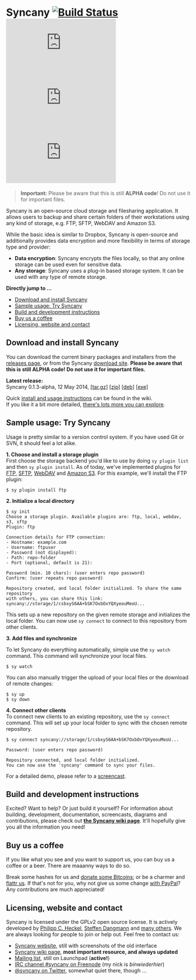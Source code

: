 Syncany [![Build Status](https://travis-ci.org/syncany/syncany.png?branch=master)](https://travis-ci.org/syncany/syncany) [![Coverage Status](https://api.syncany.org/badge/coverage.php)](https://syncany.org/reports/coverage/) [![Test Status](https://api.syncany.org/badge/tests.php)](https://syncany.org/reports/tests/) [![Lines of Code](https://api.syncany.org/badge/lines.php)](https://syncany.org/reports/cloc.xml)
=======
> **Important:** Please be aware that this is still **ALPHA code**! Do not use it
                 for important files.

Syncany is an open-source cloud storage and filesharing application. It allows
users to backup and share certain folders of their workstations using any kind
of storage, e.g. FTP, SFTP, WebDAV and Amazon S3.

While the basic idea is similar to Dropbox, Syncany is
open-source and additionally provides data encryption and more flexibility in
terms of storage type and provider:

- **Data encryption**: Syncany encrypts the files locally, so that any online
  storage can be used even for sensitive data.  
- **Any storage**: Syncany uses a plug-in based storage system. It can
  be used with any type of remote storage.


**Directly jump to ...**

- [Download and install Syncany](#download-and-install-syncany)
- [Sample usage: Try Syncany](#sample-usage-try-syncany)
- [Build and development instructions](#build-and-development-instructions)
- [Buy us a coffee](#buy-us-a-coffee)
- [Licensing, website and contact](#licensing-website-and-contact)


Download and install Syncany
----------------------------
You can download the current binary packages and installers from the [releases page](https://github.com/syncany/syncany/releases), or from the Syncany [download site](http://syncany.org/dist/). **Please be aware that this is still ALPHA code! Do not use it for important files.**

**Latest release:**   
Syncany 0.1.3-alpha, 12 May 2014, [[tar.gz]](https://syncany.org/dist/releases/syncany-0.1.3-alpha.tar.gz) [[zip]](https://syncany.org/dist/releases/syncany-0.1.3-alpha.zip) [[deb]](https://syncany.org/dist/releases/syncany_0.1.3-alpha_all.deb) [[exe]](https://syncany.org/dist/releases/syncany-0.1.3-alpha.exe)

Quick [install and usage instructions](https://github.com/syncany/syncany/wiki/CLI-quick-howto) can be found in the wiki.   
If you like it a bit more detailed, [there's lots more you can explore](https://github.com/syncany/syncany/wiki).


Sample usage: Try Syncany
-------------------------

Usage is pretty similar to a version control system. If you have used Git or
SVN, it should feel a lot alike.

**1. Choose and install a storage plugin**   
First choose the storage backend you'd like to use by doing `sy plugin list` and then `sy plugin install`. As of today, we've implemented plugins for [FTP](https://github.com/syncany/syncany-plugin-ftp), [SFTP](https://github.com/syncany/syncany-plugin-sftp), [WebDAV](https://github.com/syncany/syncany-plugin-webdav) and [Amazon S3](https://github.com/syncany/syncany-plugin-s3). For this example, we'll install the FTP plugin:
```
$ sy plugin install ftp
```

**2. Initialize a local directory**

```
$ sy init
Choose a storage plugin. Available plugins are: ftp, local, webdav, s3, sftp
Plugin: ftp

Connection details for FTP connection:
- Hostname: example.com
- Username: ftpuser
- Password (not displayed): 
- Path: repo-folder
- Port (optional, default is 21): 

Password (min. 10 chars): (user enters repo password)
Confirm: (user repeats repo password)

Repository created, and local folder initialized. To share the same repository
with others, you can share this link: syncany://storage/1/csbxyS6AA+bSK7OxbOxYQXyeouMeoU...
```
        
This sets up a new repository on the given remote storage and initializes the
local folder. You can now use `sy connect` to connect to this repository
from other clients.

**3. Add files and synchronize**

To let Syncany do everything automatically, simple use the `sy watch` command. 
This command will synchronize your local files. 

```
$ sy watch 
```

You can also manually trigger the upload of your local files or the download of remote changes:

```
$ sy up
$ sy down
```

**4. Connect other clients**   
To connect new clients to an existing repository, use the `sy connect` command.
This will set up your local folder to sync with the chosen remote repository.

```
$ sy connect syncany://storage/1/csbxyS6AA+bSK7OxbOxYQXyeouMeoU...

Password: (user enters repo password)

Repository connected, and local folder initialized.
You can now use the 'syncany' command to sync your files.
```

For a detailed demo, please refer to a [screencast](https://github.com/syncany/syncany/wiki/Documentation).


Build and development instructions
----------------------------------
Excited? Want to help? Or just build it yourself? For information about building, development, documentation, screencasts, diagrams and contributions, please check out **[the Syncany wiki page](https://github.com/syncany/syncany/wiki)**. It'll hopefully give you all the information you need!


Buy us a coffee
---------------
If you like what you see and you want to support us, you can buy us a coffee or a beer. There are maaanny ways to do so.

Break some hashes for us and [donate some Bitcoins](https://blockchain.info/address/1626wjrw3uWk9adyjCfYwafw4sQWujyjn8); or be a charmer and [flattr us](https://flattr.com/thing/290043/Syncany). If that's not for you, why not give us some change [with PayPal](http://www.syncany.org/donate.html)? Any contributions are much appreciated! 

 
Licensing, website and contact
------------------------------

Syncany is licensed under the GPLv2 open source license. It is actively developed by [Philipp C. Heckel](http://blog.philippheckel.com/), [Steffen Dangmann](https://www.xing.com/profile/Steffen_Dangmann) and [many others](https://github.com/syncany/syncany/graphs/contributors). We are always looking for people to join or help out. Feel free to contact us:

- [Syncany website](https://www.syncany.org/), still with screenshots of the old interface
- [Syncany wiki page](https://github.com/syncany/syncany/wiki), **most important resource, and always updated**
- [Mailing list](https://launchpad.net/~syncany-team), still on Launchpad (**active!**)
- [IRC channel #syncany on Freenode](https://webchat.freenode.net/?channels=syncany) (my nick is *binwiederhier*)
- [@syncany on Twitter](https://twitter.com/#!/syncany), somewhat quiet there, though ...
